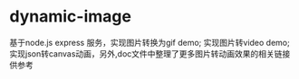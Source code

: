 # dynamic-image
基于node.js express 服务，实现图片转换为gif demo; 实现图片转video demo;实现json转canvas动画，另外,doc文件中整理了更多图片转动画效果的相关链接供参考
